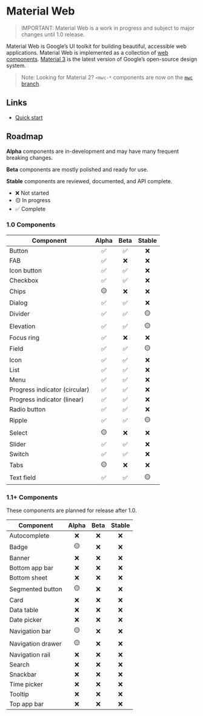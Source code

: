 # Material Web

> IMPORTANT: Material Web is a work in progress and subject to major changes
> until 1.0 release.

Material Web is Google’s UI toolkit for building beautiful, accessible web
applications. Material Web is implemented as a collection of
[web components](https://developer.mozilla.org/en-US/docs/Web/Web_Components).
[Material 3](https://m3.material.io/) is the latest version of Google’s
open-source design system.

> Note: Looking for Material 2? `<mwc-*` components are now on the
> [`mwc` branch](https://github.com/material-components/material-web/tree/mwc).

## Links

- [Quick start](docs/quick-start.md)

## Roadmap

**Alpha** components are in-development and may have many frequent breaking
changes.

**Beta** components are mostly polished and ready for use.

**Stable** components are reviewed, documented, and API complete.

-   ❌ Not started
-   🟡 In progress
-   ✅ Complete

### 1.0 Components

Component                     | Alpha | Beta | Stable
----------------------------- | :---: | :--: | :----:
Button                        | ✅     | ✅    | ❌
FAB                           | ✅     | ❌    | ❌
Icon button                   | ✅     | ✅    | ❌
Checkbox                      | ✅     | ✅    | ❌
Chips                         | 🟡     | ❌    | ❌
Dialog                        | ✅     | ✅    | ❌
Divider                       | ✅     | ✅    | 🟡
Elevation                     | ✅     | ✅    | 🟡
Focus ring                    | ✅     | ❌    | ❌
Field                         | ✅     | ✅    | 🟡
Icon                          | ✅     | ✅    | ❌
List                          | ✅     | ✅    | ❌
Menu                          | ✅     | ✅    | ❌
Progress indicator (circular) | ✅     | ✅    | ❌
Progress indicator (linear)   | ✅     | ✅    | ❌
Radio button                  | ✅     | ✅    | ❌
Ripple                        | ✅     | ✅    | 🟡
Select                        | 🟡     | ❌    | ❌
Slider                        | ✅     | ✅    | ❌
Switch                        | ✅     | ✅    | ❌
Tabs                          | 🟡     | ❌    | ❌
Text field                    | ✅     | ✅    | 🟡

### 1.1+ Components

These components are planned for release after 1.0.

Component         | Alpha | Beta | Stable
----------------- | :---: | :--: | :----:
Autocomplete      | ❌     | ❌    | ❌
Badge             | 🟡     | ❌    | ❌
Banner            | ❌     | ❌    | ❌
Bottom app bar    | ❌     | ❌    | ❌
Bottom sheet      | ❌     | ❌    | ❌
Segmented button  | 🟡     | ❌    | ❌
Card              | ❌     | ❌    | ❌
Data table        | ❌     | ❌    | ❌
Date picker       | ❌     | ❌    | ❌
Navigation bar    | 🟡     | ❌    | ❌
Navigation drawer | 🟡     | ❌    | ❌
Navigation rail   | ❌     | ❌    | ❌
Search            | ❌     | ❌    | ❌
Snackbar          | ❌     | ❌    | ❌
Time picker       | ❌     | ❌    | ❌
Tooltip           | ❌     | ❌    | ❌
Top app bar       | ❌     | ❌    | ❌
